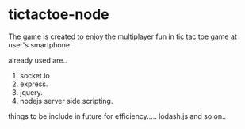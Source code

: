 # tictactoe-node


The game is created to enjoy the multiplayer fun in tic tac toe game at user's smartphone.

already used are..
1. socket.io
2. express.
3. jquery.
4. nodejs server side scripting.

things to be include in future for efficiency.....
 lodash.js and so on..

